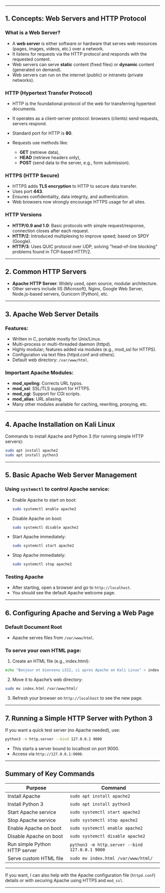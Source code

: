 
---

## 1. **Concepts: Web Servers and HTTP Protocol**

### What is a Web Server?

* A **web server** is either software or hardware that serves web resources (pages, images, videos, etc.) over a network.
* It listens for requests via the HTTP protocol and responds with the requested content.
* Web servers can serve **static** content (fixed files) or **dynamic** content (generated on demand).
* Web servers can run on the internet (public) or intranets (private networks).

### HTTP (Hypertext Transfer Protocol)

* HTTP is the foundational protocol of the web for transferring hypertext documents.
* It operates as a client-server protocol: browsers (clients) send requests, servers respond.
* Standard port for HTTP is **80**.
* Requests use methods like:

  * **GET** (retrieve data),
  * **HEAD** (retrieve headers only),
  * **POST** (send data to the server, e.g., form submission).

### HTTPS (HTTP Secure)

* HTTPS adds **TLS encryption** to HTTP to secure data transfer.
* Uses port **443**.
* Ensures confidentiality, data integrity, and authentication.
* Web browsers now strongly encourage HTTPS usage for all sites.

### HTTP Versions

* **HTTP/0.9 and 1.0**: Basic protocols with simple request/response, connection closes after each request.
* **HTTP/2**: Introduced multiplexing to improve speed; based on SPDY (Google).
* **HTTP/3**: Uses QUIC protocol over UDP, solving "head-of-line blocking" problems found in TCP-based HTTP/2.

---

## 2. **Common HTTP Servers**

* **Apache HTTP Server**: Widely used, open source, modular architecture.
* Other servers include IIS (Microsoft), Nginx, Google Web Server, Node.js-based servers, Gunicorn (Python), etc.

---

## 3. **Apache Web Server Details**

### Features:

* Written in C, portable mostly for Unix/Linux.
* Multi-process or multi-threaded daemon (httpd).
* Highly modular; features added via modules (e.g., mod\_ssl for HTTPS).
* Configuration via text files (httpd.conf and others).
* Default web directory: `/var/www/html`.

### Important Apache Modules:

* **mod\_speling**: Corrects URL typos.
* **mod\_ssl**: SSL/TLS support for HTTPS.
* **mod\_cgi**: Support for CGI scripts.
* **mod\_alias**: URL aliasing.
* Many other modules available for caching, rewriting, proxying, etc.

---

## 4. **Apache Installation on Kali Linux**

Commands to install Apache and Python 3 (for running simple HTTP servers):

```bash
sudo apt install apache2
sudo apt install python3
```

---

## 5. **Basic Apache Web Server Management**

### Using `systemctl` to control Apache service:

* Enable Apache to start on boot:

  ```bash
  sudo systemctl enable apache2
  ```
* Disable Apache on boot:

  ```bash
  sudo systemctl disable apache2
  ```
* Start Apache immediately:

  ```bash
  sudo systemctl start apache2
  ```
* Stop Apache immediately:

  ```bash
  sudo systemctl stop apache2
  ```

### Testing Apache

* After starting, open a browser and go to `http://localhost`.
* You should see the default Apache welcome page.

---

## 6. **Configuring Apache and Serving a Web Page**

### Default Document Root

* Apache serves files from `/var/www/html`.

### To serve your own HTML page:

1. Create an HTML file (e.g., index.html):

```bash
echo "Bonjour et bienvenu LSI2, ci apres Apache on Kali Linux" > index.html
```

2. Move it to Apache’s web directory:

```bash
sudo mv index.html /var/www/html/
```

3. Refresh your browser on `http://localhost` to see the new page.

---

## 7. **Running a Simple HTTP Server with Python 3**

If you want a quick test server (no Apache needed), use:

```bash
python3 -m http.server --bind 127.0.0.1 9000
```

* This starts a server bound to localhost on port 9000.
* Access via `http://127.0.0.1:9000`.

---

## Summary of Key Commands

| Purpose                       | Command                                        |
| ----------------------------- | ---------------------------------------------- |
| Install Apache                | `sudo apt install apache2`                     |
| Install Python 3              | `sudo apt install python3`                     |
| Start Apache service          | `sudo systemctl start apache2`                 |
| Stop Apache service           | `sudo systemctl stop apache2`                  |
| Enable Apache on boot         | `sudo systemctl enable apache2`                |
| Disable Apache on boot        | `sudo systemctl disable apache2`               |
| Run simple Python HTTP server | `python3 -m http.server --bind 127.0.0.1 9000` |
| Serve custom HTML file        | `sudo mv index.html /var/www/html/`            |

---

If you want, I can also help with the Apache configuration file (`httpd.conf`) details or with securing Apache using HTTPS and `mod_ssl`.

---

